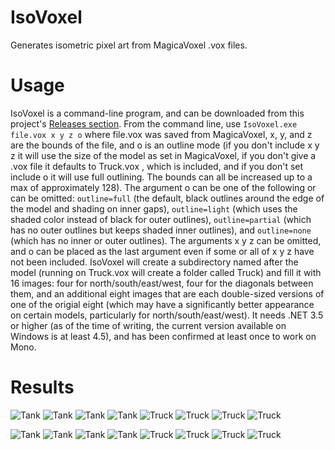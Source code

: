 IsoVoxel
========

Generates isometric pixel art from MagicaVoxel .vox files.

Usage
=====

IsoVoxel is a command-line program, and can be downloaded from this project's [Releases section](https://github.com/tommyettinger/IsoVoxel/releases). From the command line, use `IsoVoxel.exe file.vox x y z o` where file.vox was saved from MagicaVoxel, x, y, and z are the bounds of the file, and o is an outline mode (if you don't include x y z it will use the size of the model as set in MagicaVoxel, if you don't give a .vox file it defaults to Truck.vox , which is included, and if you don't set include o it will use full outlining.  The bounds can all be increased up to a max of approximately 128). The argument o can be one of the following or can be omitted: `outline=full` (the default, black outlines around the edge of the model and shading on inner gaps), `outline=light` (which uses the shaded color instead of black for outer outlines), `outline=partial` (which has no outer outlines but keeps shaded inner outlines), and `outline=none` (which has no inner or outer outlines). The arguments x y z can be omitted, and o can be placed as the last argument even if some or all of x y z have not been included. IsoVoxel will create a subdirectory named after the model (running on Truck.vox will create a folder called Truck) and fill it with 16 images: four for north/south/east/west, four for the diagonals between them, and an additional eight images that are each double-sized versions of one of the origial eight (which may have a significantly better appearance on certain models, particularly for north/south/east/west). It needs .NET 3.5 or higher (as of the time of writing, the current version available on Windows is at least 4.5), and has been confirmed at least once to work on Mono.

Results
=======

![Tank](http://i.imgur.com/4dHLspK.png)
![Tank](http://i.imgur.com/BCe7tFl.png)
![Tank](http://i.imgur.com/P4H7W7Q.png)
![Tank](http://i.imgur.com/Fr6QpcR.png)
![Truck](http://i.imgur.com/eyKMYSu.png)
![Truck](http://i.imgur.com/RVa17b8.png)
![Truck](http://i.imgur.com/HxFCaaz.png)
![Truck](http://i.imgur.com/G6dkG2J.png)


![Tank](http://i.imgur.com/m2bjFBG.png)
![Tank](http://i.imgur.com/InLx1F4.png)
![Tank](http://i.imgur.com/iSlsC39.png)
![Tank](http://i.imgur.com/d8ubLGe.png)
![Truck](http://i.imgur.com/Vqm9K4a.png)
![Truck](http://i.imgur.com/7m3NETe.png)
![Truck](http://i.imgur.com/0f6jUdQ.png)
![Truck](http://i.imgur.com/Z6kjLN9.png)
